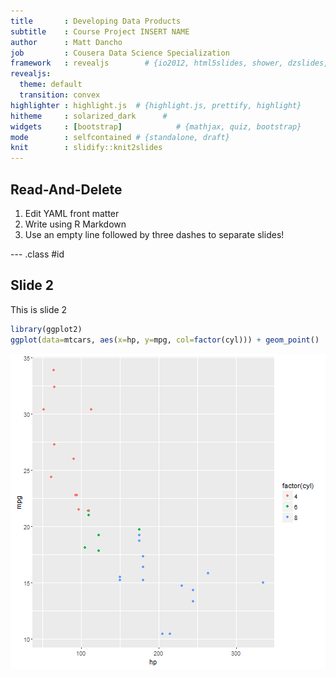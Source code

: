 ```yaml
---
title       : Developing Data Products
subtitle    : Course Project INSERT NAME
author      : Matt Dancho
job         : Cousera Data Science Specialization
framework   : revealjs        # {io2012, html5slides, shower, dzslides, ...}
revealjs:
  theme: default
  transition: convex
highlighter : highlight.js  # {highlight.js, prettify, highlight}
hitheme     : solarized_dark      # 
widgets     : [bootstrap]            # {mathjax, quiz, bootstrap}
mode        : selfcontained # {standalone, draft}
knit        : slidify::knit2slides
---
```


## Read-And-Delete

1. Edit YAML front matter
2. Write using R Markdown
3. Use an empty line followed by three dashes to separate slides!

--- .class #id 

## Slide 2

This is slide 2


```r
library(ggplot2)
ggplot(data=mtcars, aes(x=hp, y=mpg, col=factor(cyl))) + geom_point()
```

![plot of chunk unnamed-chunk-1](assets/fig/unnamed-chunk-1-1.png)

